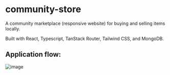 # community-store
A community marketplace (responsive website) for buying and selling items locally.

Built with React, Typescript, TanStack Router, Tailwind CSS, and MongoDB.

## Application flow:
![image](https://github.com/user-attachments/assets/69664558-b3b8-4ed8-8628-27036da52ee9)

